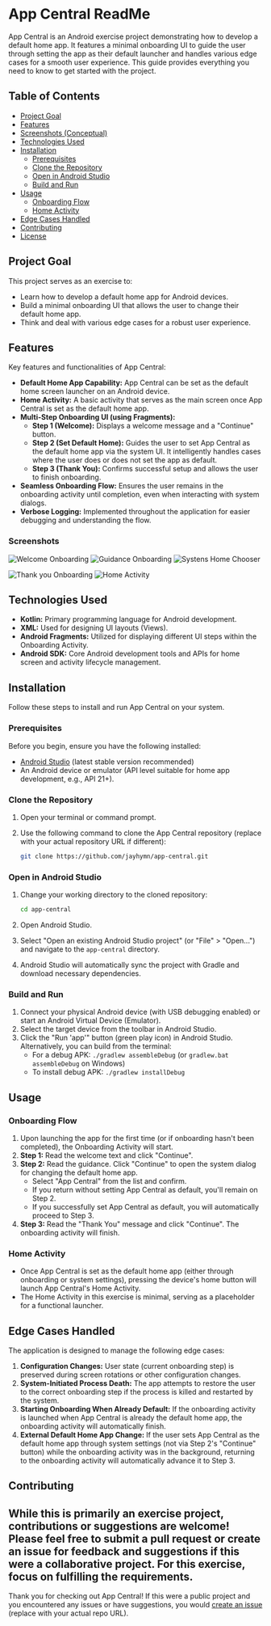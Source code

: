 # App Central ReadMe

App Central is an Android exercise project demonstrating how to develop a default home app. It features a minimal onboarding UI to guide the user through setting the app as their default launcher and handles various edge cases for a smooth user experience. This guide provides everything you need to know to get started with the project.

## Table of Contents

- [Project Goal](#project-goal)
- [Features](#features)
- [Screenshots (Conceptual)](#screenshots-conceptual)
- [Technologies Used](#technologies-used)
- [Installation](#installation)
  - [Prerequisites](#prerequisites)
  - [Clone the Repository](#clone-the-repository)
  - [Open in Android Studio](#open-in-android-studio)
  - [Build and Run](#build-and-run)
- [Usage](#usage)
  - [Onboarding Flow](#onboarding-flow)
  - [Home Activity](#home-activity)
- [Edge Cases Handled](#edge-cases-handled)
- [Contributing](#contributing)
- [License](#license)

## Project Goal

This project serves as an exercise to:

-   Learn how to develop a default home app for Android devices.
-   Build a minimal onboarding UI that allows the user to change their default home app.
-   Think and deal with various edge cases for a robust user experience.

## Features

Key features and functionalities of App Central:

-   **Default Home App Capability:** App Central can be set as the default home screen launcher on an Android device.
-   **Home Activity:** A basic activity that serves as the main screen once App Central is set as the default home app.
-   **Multi-Step Onboarding UI (using Fragments):**
    -   **Step 1 (Welcome):** Displays a welcome message and a "Continue" button.
    -   **Step 2 (Set Default Home):** Guides the user to set App Central as the default home app via the system UI. It intelligently handles cases where the user does or does not set the app as default.
    -   **Step 3 (Thank You):** Confirms successful setup and allows the user to finish onboarding.
-   **Seamless Onboarding Flow:** Ensures the user remains in the onboarding activity until completion, even when interacting with system dialogs.
-   **Verbose Logging:** Implemented throughout the application for easier debugging and understanding the flow.

### Screenshots
![Welcome Onboarding](screenshots/Onboarding_Step1_Welcome.png)
![Guidance Onboarding](Onboarding_Step2_Guidance.png)
![Systens Home Chooser](screenshots/System_Default_Home_Chooser.png)

![Thank you Onboarding](screenshots/Onboarding_Step3_ThankYou.png)
![Home Activity](screenshots/Home_Activity_Empty.png)

## Technologies Used

-   **Kotlin:** Primary programming language for Android development.
-   **XML:** Used for designing UI layouts (Views).
-   **Android Fragments:** Utilized for displaying different UI steps within the Onboarding Activity.
-   **Android SDK:** Core Android development tools and APIs for home screen and activity lifecycle management.

## Installation

Follow these steps to install and run App Central on your system.

### Prerequisites

Before you begin, ensure you have the following installed:

-   <a href="https://developer.android.com/studio" target="_blank">Android Studio</a> (latest stable version recommended)
-   An Android device or emulator (API level suitable for home app development, e.g., API 21+).

### Clone the Repository

1.  Open your terminal or command prompt.
2.  Use the following command to clone the App Central repository (replace with your actual repository URL if different):

    ```bash
    git clone https://github.com/jayhymn/app-central.git
    ```

### Open in Android Studio

1.  Change your working directory to the cloned repository:

    ```bash
    cd app-central
    ```

2.  Open Android Studio.
3.  Select "Open an existing Android Studio project" (or "File" > "Open...") and navigate to the `app-central` directory.
4.  Android Studio will automatically sync the project with Gradle and download necessary dependencies.

### Build and Run

1.  Connect your physical Android device (with USB debugging enabled) or start an Android Virtual Device (Emulator).
2.  Select the target device from the toolbar in Android Studio.
3.  Click the "Run 'app'" button (green play icon) in Android Studio.
    Alternatively, you can build from the terminal:
    -   For a debug APK: `./gradlew assembleDebug` (or `gradlew.bat assembleDebug` on Windows)
    -   To install debug APK: `./gradlew installDebug`

## Usage

### Onboarding Flow

1.  Upon launching the app for the first time (or if onboarding hasn't been completed), the Onboarding Activity will start.
2.  **Step 1:** Read the welcome text and click "Continue".
3.  **Step 2:** Read the guidance. Click "Continue" to open the system dialog for changing the default home app.
    -   Select "App Central" from the list and confirm.
    -   If you return without setting App Central as default, you'll remain on Step 2.
    -   If you successfully set App Central as default, you will automatically proceed to Step 3.
4.  **Step 3:** Read the "Thank You" message and click "Continue". The onboarding activity will finish.

### Home Activity

-   Once App Central is set as the default home app (either through onboarding or system settings), pressing the device's home button will launch App Central's Home Activity.
-   The Home Activity in this exercise is minimal, serving as a placeholder for a functional launcher.

## Edge Cases Handled

The application is designed to manage the following edge cases:

1.  **Configuration Changes:** User state (current onboarding step) is preserved during screen rotations or other configuration changes.
2.  **System-Initiated Process Death:** The app attempts to restore the user to the correct onboarding step if the process is killed and restarted by the system.
3.  **Starting Onboarding When Already Default:** If the onboarding activity is launched when App Central is already the default home app, the onboarding activity will automatically finish.
4.  **External Default Home App Change:** If the user sets App Central as the default home app through system settings (not via Step 2's "Continue" button) while the onboarding activity was in the background, returning to the onboarding activity will automatically advance it to Step 3.

## Contributing

While this is primarily an exercise project, contributions or suggestions are welcome! Please feel free to submit a pull request or create an issue for feedback and suggestions if this were a collaborative project. For this exercise, focus on fulfilling the requirements.
---

Thank you for checking out App Central! If this were a public project and you encountered any issues or have suggestions, you would [create an issue](https://github.com/jayhymn/app-central/issues) (replace with your actual repo URL).
